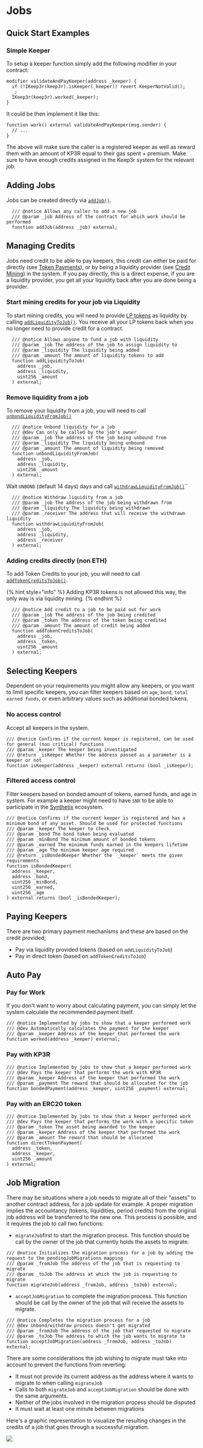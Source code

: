 # Jobs

## Quick Start Examples

### Simple Keeper

To setup a keeper function simply add the following modifier in your contract:

```text
modifier validateAndPayKeeper(address _keeper) {
  if (!IKeep3r(keep3r).isKeeper(_keeper)) revert KeeperNotValid();
  _;
  IKeep3r(keep3r).worked(_keeper);
}
```

It could be then implement it like this:

```text
function work() external validateAndPayKeeper(msg.sender) {
  // ...
}
```

The above will make sure the caller is a registered keeper as well as reward them with an amount of KP3R equal to their gas spent + premium. Make sure to have enough credits assigned in the Keep3r system for the relevant job.

## Adding Jobs

Jobs can be created directly via [`addJob()`](https://github.com/defi-wonderland/keep3r-v2-public/blob/public/contracts/peripherals/jobs/Keep3rJobManager.sol).

```text
  /// @notice Allows any caller to add a new job
  /// @param _job Address of the contract for which work should be performed
  function addJob(address _job) external;
```

## Managing Credits

Jobs need credit to be able to pay keepers, this credit can either be paid for directly \(see [Token Payments](../tokenomics/job-payment-mechanisms/token-payments.md)\), or by being a liquidity provider \(see [Credit Mining](../tokenomics/job-payment-mechanisms/credit-mining.md)\) in the system. If you pay directly, this is a direct expense, if you are a liquidity provider, you get all your liquidity back after you are done being a provider.

### Start mining credits for your job via Liquidity

To start mining credits, you will need to provide [LP tokens](../tokenomics/keep3r-liquidity-pools.md) as liquidity by calling [`addLiquidityToJob()`](https://github.com/defi-wonderland/keep3r-v2-public/blob/public/contracts/interfaces/peripherals/IKeep3rJobs.sol). You receive all your LP tokens back when you no longer need to provide credit for a contract.

```text
  /// @notice Allows anyone to fund a job with liquidity
  /// @param _job The address of the job to assign liquidity to
  /// @param _liquidity The liquidity being added
  /// @param _amount The amount of liquidity tokens to add
  function addLiquidityToJob(
    address _job,
    address _liquidity,
    uint256 _amount
  ) external;
```

### Remove liquidity from a job

To remove your liquidity from a job, you will need to call [`unbondLiquidityFromJob()`](https://github.com/defi-wonderland/keep3r-v2-public/blob/public/contracts/interfaces/peripherals/IKeep3rJobs.sol) 

```text
  /// @notice Unbond liquidity for a job
  /// @dev Can only be called by the job's owner
  /// @param _job The address of the job being unbound from
  /// @param _liquidity The liquidity being unbound
  /// @param _amount The amount of liquidity being removed
  function unbondLiquidityFromJob(
    address _job,
    address _liquidity,
    uint256 _amount
  ) external;
```

Wait `UNBOND` \(default 14 days\) days and call [`withdrawLiquidityFromJob()`](https://github.com/defi-wonderland/keep3r-v2-public/blob/public/contracts/interfaces/peripherals/IKeep3rJobs.sol)\`\`

```text
  /// @notice Withdraw liquidity from a job
  /// @param _job The address of the job being withdrawn from
  /// @param _liquidity The liquidity being withdrawn
  /// @param _receiver The address that will receive the withdrawn liquidity
  function withdrawLiquidityFromJob(
    address _job,
    address _liquidity,
    address _receiver
  ) external;
```

### Adding credits directly \(non ETH\)

To add Token Credits to your job, you will need to call [`addTokenCreditsToJob()`](https://github.com/defi-wonderland/keep3r-v2-public/blob/public/contracts/interfaces/peripherals/IKeep3rJobs.sol). 

{% hint style="info" %}
Adding KP3R tokens is not allowed this way, the only way is via liquidity mining.
{% endhint %}

```text
  /// @notice Add credit to a job to be paid out for work
  /// @param _job The address of the job being credited
  /// @param _token The address of the token being credited
  /// @param _amount The amount of credit being added
  function addTokenCreditsToJob(
    address _job,
    address _token,
    uint256 _amount
  ) external;
```

## Selecting Keepers

Dependent on your requirements you might allow any keepers, or you want to limit specific keepers, you can filter keepers based on `age`, `bond`, `total earned funds`, or even arbitrary values such as additional bonded tokens.

### No access control

Accept all keepers in the system.

```text
/// @notice Confirms if the current keeper is registered, can be used for general (non critical) functions
/// @param _keeper The keeper being investigated
/// @return _isKeeper Whether the address passed as a parameter is a keeper or not
function isKeeper(address _keeper) external returns (bool _isKeeper);
```

### Filtered access control

Filter keepers based on bonded amount of tokens, earned funds, and age in system. For example a keeper might need to have `SNX` to be able to participate in the [Synthetix](https://synthetix.io/) ecosystem.

```text
/// @notice Confirms if the current keeper is registered and has a minimum bond of any asset. Should be used for protected functions
/// @param _keeper The keeper to check
/// @param _bond The bond token being evaluated
/// @param _minBond The minimum amount of bonded tokens
/// @param _earned The minimum funds earned in the keepers lifetime
/// @param _age The minimum keeper age required
/// @return _isBondedKeeper Whether the `_keeper` meets the given requirements
function isBondedKeeper(
  address _keeper,
  address _bond,
  uint256 _minBond,
  uint256 _earned,
  uint256 _age
) external returns (bool _isBondedKeeper);
```

## Paying Keepers

There are two primary payment mechanisms and these are based on the credit provided;

* Pay via liquidity provided tokens \(based on `addLiquidityToJob`\)
* Pay in direct token \(based on `addTokenCreditsToJob`\)

## Auto Pay

### Pay for Work

If you don't want to worry about calculating payment, you can simply let the system calculate the recommended payment itself.

```text
/// @notice Implemented by jobs to show that a keeper performed work
/// @dev Automatically calculates the payment for the keeper
/// @param _keeper Address of the keeper that performed the work
function worked(address _keeper) external;
```

### Pay with KP3R

```text
/// @notice Implemented by jobs to show that a keeper performed work
/// @dev Pays the keeper that performs the work with KP3R
/// @param _keeper Address of the keeper that performed the work
/// @param _payment The reward that should be allocated for the job
function bondedPayment(address _keeper, uint256 _payment) external;
```

### Pay with an ERC20 token

```text
/// @notice Implemented by jobs to show that a keeper performed work
/// @dev Pays the keeper that performs the work with a specific token
/// @param _token The asset being awarded to the keeper
/// @param _keeper Address of the keeper that performed the work
/// @param _amount The reward that should be allocated
function directTokenPayment(
  address _token,
  address _keeper,
  uint256 _amount
) external;
```

## Job Migration

There may be situations where a job needs to migrate all of their "assets" to another contract address, for a job update for example. A proper migration implies the accountancy \(tokens, liquidities, period credits\) from the original job address will be transferred to the new one. This process is possible, and it requires the job to call two functions:

* `migrateJob`first to start the migration process. This function should be call by the owner of the job that currently holds the assets to migrate.

```text
/// @notice Initializes the migration process for a job by adding the request to the pendingJobMigrations mapping
/// @param _fromJob The address of the job that is requesting to migrate
/// @param _toJob The address at which the job is requesting to migrate
function migrateJob(address _fromJob, address _toJob) external;
```

* `acceptJobMigration` to complete the migration process. This function should be call by the owner of the job that will receive the assets to migrate.

```text
/// @notice Completes the migration process for a job
/// @dev Unbond/withdraw process doesn't get migrated
/// @param _fromJob The address of the job that requested to migrate
/// @param _toJob The address to which the job wants to migrate to
function acceptJobMigration(address _fromJob, address _toJob) external;
```

There are some considerations the job wishing to migrate must take into account to prevent the functions from reverting:

* It must not provide its current address as the address where it wants to migrate to when calling `migrateJob`
* Calls to both `migrateJob` and `acceptJobMigration` should be done with the same arguments. 
* Neither of the jobs involved in the migration process should be disputed
* It must wait at least one minute between migrations

Here's a graphic representation to visualize the resulting changes in the credits of a job that goes through a successful migration.

![](../.gitbook/assets/jobmigration.png)



